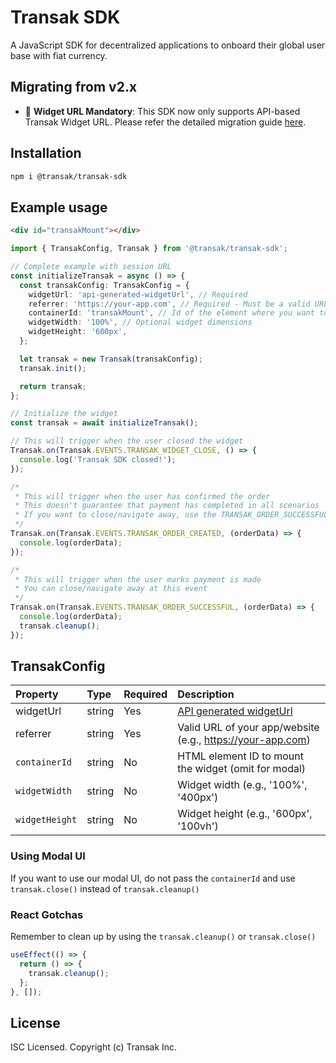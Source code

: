 # Transak SDK

A JavaScript SDK for decentralized applications to onboard their global user base with fiat currency.

## Migrating from v2.x

- 🔗 **Widget URL Mandatory**: This SDK now only supports API-based Transak Widget URL. Please refer the detailed migration guide [here](https://docs.transak.com/docs/migration-to-api-based-transak-widget-url).

## Installation

```sh
npm i @transak/transak-sdk
```

## Example usage

```html
<div id="transakMount"></div>
```

```ts
import { TransakConfig, Transak } from '@transak/transak-sdk';

// Complete example with session URL
const initializeTransak = async () => {
  const transakConfig: TransakConfig = {
    widgetUrl: 'api-generated-widgetUrl', // Required
    referrer: 'https://your-app.com', // Required - Must be a valid URL
    containerId: 'transakMount', // Id of the element where you want to initialize the iframe
    widgetWidth: '100%', // Optional widget dimensions
    widgetHeight: '600px',
  };

  let transak = new Transak(transakConfig);
  transak.init();

  return transak;
};

// Initialize the widget
const transak = await initializeTransak();

// This will trigger when the user closed the widget
Transak.on(Transak.EVENTS.TRANSAK_WIDGET_CLOSE, () => {
  console.log('Transak SDK closed!');
});

/*
 * This will trigger when the user has confirmed the order
 * This doesn't guarantee that payment has completed in all scenarios
 * If you want to close/navigate away, use the TRANSAK_ORDER_SUCCESSFUL event
 */
Transak.on(Transak.EVENTS.TRANSAK_ORDER_CREATED, (orderData) => {
  console.log(orderData);
});

/*
 * This will trigger when the user marks payment is made
 * You can close/navigate away at this event
 */
Transak.on(Transak.EVENTS.TRANSAK_ORDER_SUCCESSFUL, (orderData) => {
  console.log(orderData);
  transak.cleanup();
});
```

## TransakConfig

| Property       | Type   | Required | Description                                                                                                              |
|:---------------|:-------|:---------|:-------------------------------------------------------------------------------------------------------------------------|
| widgetUrl      | string | Yes      | [API generated widgetUrl](https://docs.transak.com/docs/migration-to-api-based-transak-widget-url#widget-url-generation) |
| referrer       | string | Yes      | Valid URL of your app/website (e.g., https://your-app.com)                                                               |
| `containerId`  | string | No       | HTML element ID to mount the widget (omit for modal)                                                                     |
| `widgetWidth`  | string | No       | Widget width (e.g., '100%', '400px')                                                                                     |
| `widgetHeight` | string | No       | Widget height (e.g., '600px', '100vh')                                                                                   |

### Using Modal UI

If you want to use our modal UI, do not pass the `containerId` and use `transak.close()` instead of `transak.cleanup()`

### React Gotchas

Remember to clean up by using the `transak.cleanup()` or `transak.close()`

```ts
useEffect(() => {
  return () => {
    transak.cleanup();
  };
}, []);
```

## License

ISC Licensed. Copyright (c) Transak Inc.
